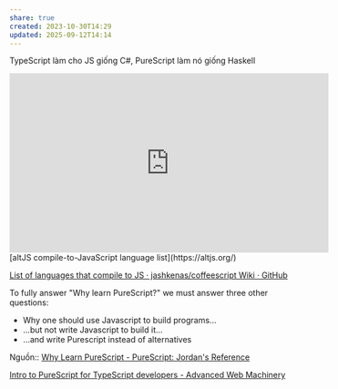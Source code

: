 ```yaml
---
share: true
created: 2023-10-30T14:29
updated: 2025-09-12T14:14
---
```

TypeScript làm cho JS giống C#, PureScript làm nó giống Haskell
<iframe width="560" height="315" src="https://www.youtube.com/embed/Grgz5yBhvRo?si=Ul7q_k9wpmn_QUWV" title="YouTube video player" frameborder="0" allow="accelerometer; autoplay; clipboard-write; encrypted-media; gyroscope; picture-in-picture; web-share" referrerpolicy="strict-origin-when-cross-origin" allowfullscreen></iframe>
[altJS compile-to-JavaScript language list](https://altjs.org/)

[List of languages that compile to JS · jashkenas/coffeescript Wiki · GitHub](https://github.com/jashkenas/coffeescript/wiki/List-of-languages-that-compile-to-JS)

To fully answer "Why learn PureScript?" we must answer three other questions:

- Why one should use Javascript to build programs...
- ...but not write Javascript to build it...
- ...and write Purescript instead of alternatives

Nguồn:: [Why Learn PureScript - PureScript: Jordan's Reference](https://jordanmartinez.github.io/purescript-jordans-reference-site/content/01-Getting-Started/01-Why-Learn-PureScript.html)

[Intro to PureScript for TypeScript developers - Advanced Web Machinery](https://advancedweb.hu/intro-to-purescript-for-typescript-developers/)